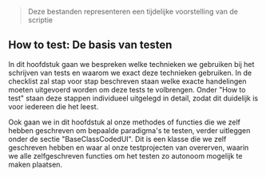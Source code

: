>Deze bestanden representeren een tijdelijke voorstelling van de scriptie 
## How to test: De basis van testen

In dit hoofdstuk gaan we bespreken welke technieken we gebruiken bij het schrijven van tests en waarom we exact deze technieken gebruiken. In de checklist zal stap voor stap beschreven staan welke exacte handelingen moeten uitgevoerd worden om deze tests te volbrengen. Onder "How to test" staan deze stappen individueel uitgelegd in detail, zodat dit duidelijk is voor iedereen die het leest. 

Ook gaan we in dit hoofdstuk al onze methodes of functies die we zelf hebben geschreven om bepaalde paradigma's te testen, verder uitleggen onder de sectie "BaseClassCodedUI". Dit is een klasse die we zelf geschreven hebben en waar al onze testprojecten van overerven, waarin we alle zelfgeschreven functies om het testen zo autonoom mogelijk te maken plaatsen. 